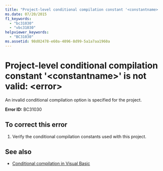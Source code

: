 ```yaml
---
title: "Project-level conditional compilation constant '<constantname>' is not valid: <error>"
ms.date: 07/20/2015
f1_keywords: 
  - "bc31030"
  - "vbc31030"
helpviewer_keywords: 
  - "BC31030"
ms.assetid: 98d02478-e60a-4096-8d99-5a1a7aa1960a
---
```

# Project-level conditional compilation constant '\<constantname>' is not valid: \<error>
An invalid conditional compilation option is specified for the project.  
  
 **Error ID:** BC31030  
  
## To correct this error  
  
1. Verify the conditional compilation constants used with this project.  
  
## See also

- [Conditional compilation in Visual Basic](../programming-guide/program-structure/conditional-compilation.md)
